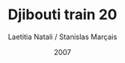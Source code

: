 ---
title: "Djibouti train 20"
subtitle: ""
author: "Laetitia Natali / Stanislas Marçais"
date: "2007"
type: "Photographie"
size: ""
serie: "Tour du monde du café / Djibouti"
id: ""
misc: ""
client: ""
slug: "/path"
---